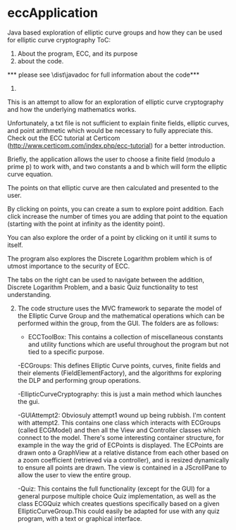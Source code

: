 eccApplication
==============

Java based exploration of elliptic curve groups and how they can be used for elliptic curve cryptography
ToC:
1) About the program, ECC, and its purpose
2) about the code.

*** please see \dist\javadoc  for full information about the code***


1)
This is an attempt to allow for an exploration of elliptic curve cryptography and how the underlying mathematics works.

Unfortunately, a txt file is not sufficient to explain finite fields, elliptic curves, and point arithmetic which would be necessary to fully appreciate this. Check out the ECC tutorial at Certicom (http://www.certicom.com/index.php/ecc-tutorial) for a better introduction.

Briefly,
the application allows the user to choose a finite field  (modulo a prime p) to work with, and two constants a and b which will form the elliptic curve equation.

The points on that elliptic curve are then calculated and presented to the user.

By clicking on points, you can create a sum to explore point addition. Each click increase the number of times you are adding that point to the equation (starting with the point at infinity as the identity point).

You can also explore the order of a point by clicking on it until it sums to itself.

The program also explores the Discrete Logarithm problem which is of utmost importance to the security of ECC.

The tabs on the right can be used to navigate between the addition, Discrete Logarithm Problem, and a basic Quiz functionality to test understanding.




2) The code structure uses the MVC framework to separate the model of the Elliptic Curve Group and the mathematical operations which can be performed within the group, from the GUI.
The folders are as follows:

	- ECCToolBox: This contains a collection of miscellaneous constants and utility functions which are useful throughout the program but not tied to a specific purpose.

	-ECGroups: This defines Elliptic Curve points, curves, finite fields and their elements (FieldElementFactory), and the algorithms for exploring the DLP and performing group operations.

	-EllipticCurveCryptography: this is just a main method which launches the gui.

	-GUIAttempt2: Obviosuly attempt1 wound up being rubbish. I'm content with attempt2. This contains one class which interacts with ECGroups (called ECGModel) and then all the View and Controller classes which connect to the model. There's some interesting container structure, for example in the way the grid of ECPoints is displayed. The ECPoints are drawn onto a GraphView at a relative distance from each other based on a zoom coefficient (retrieved via a controller), and is resized dynamically to ensure all points are drawn. The view is contained in a JScrollPane to allow the user to view the entire group. 

	-Quiz: This contains the full functionality (except for the GUI) for a general purpose multiple choice Quiz implementation, as well as the class ECGQuiz which creates questions specifically based on a given EllipticCurveGroup.This could easily be adapted for use with any quiz program, with a text or graphical interface.

